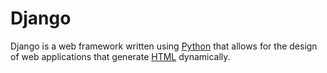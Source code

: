 <h1>Django</h1>

<p>Django is a web framework written using <a href="/Python">Python</a> that allows for the design of web applications that generate <a href="/HTML">HTML</a> dynamically.</p>
